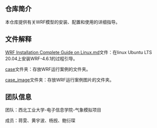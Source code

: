 ## 仓库简介

本仓库提供有关WRF模型的安装、配置和使用的详细指导。

## 文件解释
[WRF Installation Complete Guide on Linux.md](https://github.com/NWPU-Weather/NWPU-WRF-turorial/blob/main/WRF%20Installation%20Complete%20Guide%20on%20Linux.md)文件：在linux Ubuntu LTS 20.04上安装WRF-4.6.1的过程引导。

[case](https://github.com/NWPU-Weather/NWPU-WRF-tutorial/tree/main/case)文件夹：存放WRF运行案例的文件夹。

[case_image](https://github.com/NWPU-Weather/NWPU-WRF-tutorial/tree/main/case_image)文件夹：存放WRF运行案例图片的文件夹。

## 团队信息

团队：西北工业大学-电子信息学院-气象模拟项目

成员：蒋雯、黄宇波、杨觊、鲍衍琛